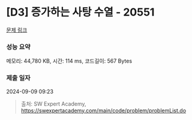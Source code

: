 # [D3] 증가하는 사탕 수열 - 20551 

[문제 링크](https://swexpertacademy.com/main/code/problem/problemDetail.do?contestProbId=AY4XhKTKU0IDFARM) 

### 성능 요약

메모리: 44,780 KB, 시간: 114 ms, 코드길이: 567 Bytes

### 제출 일자

2024-09-09 09:23



> 출처: SW Expert Academy, https://swexpertacademy.com/main/code/problem/problemList.do